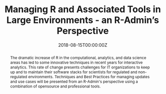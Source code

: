 ---
title: 'Managing R and Associated Tools in Large Environments - an R-Admin’s Perspective'
authors:
- Ed Lauzier
date: '2018-08-15T00:00:00Z'

# Schedule page publish date (NOT proceeding's date).
publishDate: '20001-01-01T00:00:00Z'

# proceeding type.
# Legend: 0 = Uncategorized; 1 = Talk, 2 = Keynote, 3 = Workshop
# To add more update publications_types.toml and en.yaml
publication_types: ['1']
publication_type_description: Talk

# proceeding name and optional abbreviated proceeding name.
publication: Presented at 2018 Conference
publication_short: Presented at 2018 Conference

abstract: The dramatic increase of R in the computational, analytics, and data science areas has led to some innovative techniques in recent years for interactive analytics. This rate of change presents challenges for IT organizations to keep up and to maintain their software stacks for scientists for regulated and non-regulated environments. Techniques and Best Practices for managing updates and use cases will be presented from an R-Admin's perspective using a combination of opensource and professional tools.

tags:
- Rstudio
featured: false

links:
url_slides: ''
url_video: ''

---
